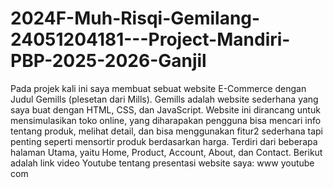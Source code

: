 # 2024F-Muh-Risqi-Gemilang-24051204181---Project-Mandiri-PBP-2025-2026-Ganjil
Pada projek kali ini saya membuat sebuat website E-Commerce dengan Judul Gemills (plesetan dari Mills). Gemills adalah website sederhana yang saya buat dengan HTML, CSS, dan JavaScript. Website ini dirancang untuk mensimulasikan toko online, yang diharapakan pengguna bisa mencari info tentang produk, melihat detail, dan bisa menggunakan fitur2 sederhana tapi penting seperti mensortir produk berdasarkan harga. Terdiri dari beberapa halaman Utama, yaitu Home, Product, Account, About, dan Contact.
Berikut adalah link video Youtube tentang presentasi website saya:
www youtube com
